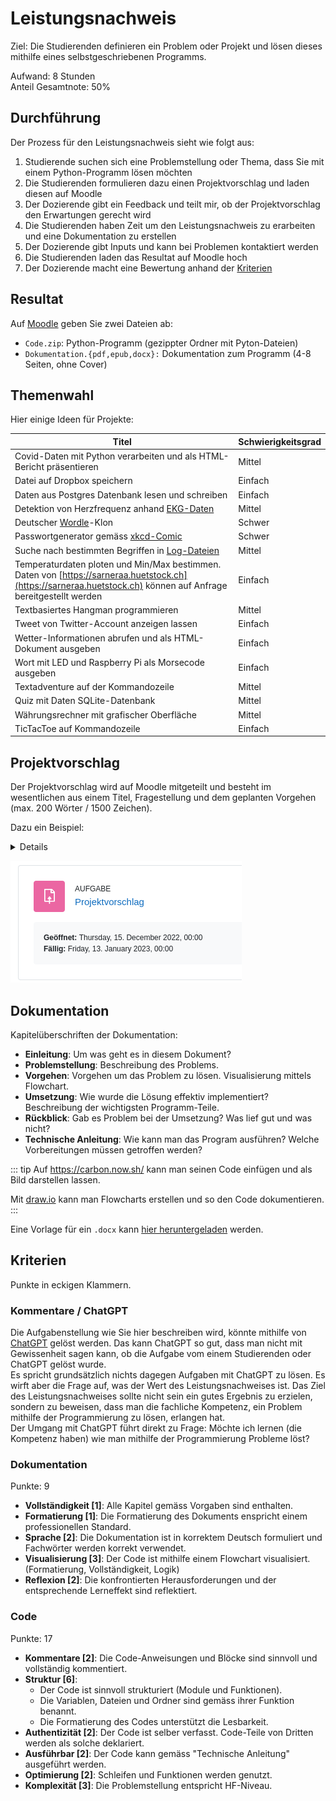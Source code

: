 # Leistungsnachweis

Ziel: Die Studierenden definieren ein Problem oder Projekt und lösen dieses mithilfe eines selbstgeschriebenen Programms.

Aufwand: 8 Stunden\
Anteil Gesamtnote: 50%

## Durchführung

Der Prozess für den Leistungsnachweis sieht wie folgt aus:
1. Studierende suchen sich eine Problemstellung oder Thema, dass Sie mit einem Python-Programm lösen möchten
2. Die Studierenden formulieren dazu einen Projektvorschlag und laden diesen auf Moodle
3. Der Dozierende gibt ein Feedback und teilt mir, ob der Projektvorschlag den Erwartungen gerecht wird
4. Die Studierenden haben Zeit um den Leistungsnachweis zu erarbeiten und eine Dokumentation zu erstellen
5. Der Dozierende gibt Inputs und kann bei Problemen kontaktiert werden
6. Die Studierenden laden das Resultat auf Moodle hoch
7. Der Dozierende macht eine Bewertung anhand der [Kriterien](#Kriterien)

## Resultat

Auf [Moodle](https://moodle.medizintechnik-hf.ch/mod/assign/view.php?id=6716) geben Sie zwei Dateien ab:
* `Code.zip`: Python-Programm (gezippter Ordner mit Pyton-Dateien)
* `Dokumentation.{pdf,epub,docx}:` Dokumentation zum Programm (4-8 Seiten, ohne Cover)

## Themenwahl

Hier einige Ideen für Projekte:

| Titel                                                                                                                                                           | Schwierigkeitsgrad |
| --------------------------------------------------------------------------------------------------------------------------------------------------------------- | ------------------ |
| Covid-Daten mit Python verarbeiten und als HTML-Bericht präsentieren                                                                                            | Mittel             |
| Datei auf Dropbox speichern                                                                                                                                     | Einfach            |
| Daten aus Postgres Datenbank lesen und schreiben                                                                                                                | Einfach            |
| Detektion von Herzfrequenz anhand [EKG-Daten](https://github.com/janikvonrotz/python.casa/blob/main/ekg-data.csv)                                               | Mittel             |
| Deutscher [Wordle](https://www.nytimes.com/games/wordle/index.html)-Klon                                                                                        | Schwer             |
| Passwortgenerator gemäss [xkcd-Comic](https://xkcd.com/936/)                                                                                                    | Schwer             |
| Suche nach bestimmten Begriffen in [Log-Dateien](https://raw.githubusercontent.com/elastic/examples/master/Common%20Data%20Formats/nginx_logs/nginx_logs)       | Mittel             |
| Temperaturdaten ploten und Min/Max bestimmen. Daten von [https://sarneraa.huetstock.ch](https://sarneraa.huetstock.ch) können auf Anfrage bereitgestellt werden | Einfach            |
| Textbasiertes Hangman programmieren                                                                                                                             | Mittel             |
| Tweet von Twitter-Account anzeigen lassen                                                                                                                       | Einfach            |
| Wetter-Informationen abrufen und als HTML-Dokument ausgeben                                                                                                     | Einfach            |
| Wort mit LED und Raspberry Pi als Morsecode ausgeben                                                                                                            | Einfach            |
| Textadventure auf der Kommandozeile                                                                                                                             | Mittel             |
| Quiz mit Daten SQLite-Datenbank                                                                                                                                 | Mittel             |
| Währungsrechner mit grafischer Oberfläche                                                                                                                       | Mittel             |
| TicTacToe auf Kommandozeile                                                                                                                                     | Einfach            |

## Projektvorschlag

Der Projektvorschlag wird auf Moodle mitgeteilt und besteht im wesentlichen aus einem Titel, Fragestellung und dem geplanten Vorgehen (max. 200 Wörter / 1500 Zeichen).

Dazu ein Beispiel:

<details>

**Titel:**  
TicTacToe-Spiel mithilfe von Python programmieren

**Fragestellung:**  
Ist es möglich, nur mit den im Unterricht «Einführung ins Programmieren» kennengelernten Python-Befehlen ein funktionstüchtiges TicTacToe-Spiel zu programmieren?

**Geplantes Vorgehen:**  
Als erstes wird mit einer Listen-Funktion ein Spielefeld erstellt, bei dem die Kästchen nummeriert  
sind. Die beiden Spieler können anhand der Nummerierung später auf die Kästchen zugreifen, um die  
Position ihres Spielzuges einzugeben.  
Damit gespielt werden kann, muss die gewünschte Kästchen-Nummer des Spielers mit einer  
Nummer der Kästchen überreinstimmen. Ansonsten wird eine Fehlermeldung ausgegeben. Dies wird  
mit einem if/while-Befehl programmiert. Zusätzlich soll der Spieler die Möglichkeit haben das Spiel  
frühzeitig zu unterbrechen und die beiden Spieler, die durch Variablen unterschieden werden, sollen  
nacheinander aufgefordert werden ihren Spielzug zu tätigen. Dies wird ebenfalls mit einem if/while-  
Befehl gemacht.  
Das Spiel soll beendet werden, wenn eine Spieler-Variable entweder senkrecht, waagerecht oder  
diagonal dreimal nebeneinander vorkommt. Dazu muss eine Schleife programmiert werden, die die  
Liste, die als Spielfeld dient, nach jedem Spielzug überprüft.  
Falls ein Sieger feststeht, soll das Programm dem Sieger gratulieren.
</details>

![](./moodle-projektvorschlag.png)

## Dokumentation

Kapitelüberschriften der Dokumentation:

* **Einleitung**: Um was geht es in diesem Dokument?
* **Problemstellung**: Beschreibung des Problems.
* **Vorgehen**: Vorgehen um das Problem zu lösen. Visualisierung mittels Flowchart.
* **Umsetzung**: Wie wurde die Lösung effektiv implementiert? Beschreibung der wichtigsten Programm-Teile.
* **Rückblick**: Gab es Problem bei der Umsetzung? Was lief gut und was nicht?
* **Technische Anleitung**: Wie kann man das Program ausführen? Welche Vorbereitungen müssen getroffen werden?

::: tip
Auf <https://carbon.now.sh/> kann man seinen Code einfügen und als Bild darstellen lassen.

Mit [draw.io](https://draw.io) kann man Flowcharts erstellen und so den Code dokumentieren.
:::

Eine Vorlage für ein `.docx` kann [hier heruntergeladen](https://janikv.cloud/s/KaJ7zTdETxr8HAK) werden.

## Kriterien

Punkte in eckigen Klammern.

### Kommentare / ChatGPT

Die Aufgabenstellung wie Sie hier beschreiben wird, könnte mithilfe von [ChatGPT](https://chat.openai.com/chat/) gelöst werden. Das kann ChatGPT so gut, dass man nicht mit Gewissenheit sagen kann, ob die Aufgabe vom einem Studierenden oder ChatGPT gelöst wurde.\
Es spricht grundsätzlich nichts dagegen Aufgaben mit ChatGPT zu lösen. Es wirft aber die Frage auf, was der Wert des Leistungsnachweises ist. Das Ziel des Leistungsnachweises sollte nicht sein ein gutes Ergebnis zu erzielen, sondern zu beweisen, dass man die fachliche Kompetenz, ein Problem mithilfe der Programmierung zu lösen, erlangen hat.\
Der Umgang mit ChatGPT führt direkt zu Frage: Möchte ich lernen (die Kompetenz haben) wie man mithilfe der Programmierung Probleme löst?

### Dokumentation

Punkte: 9

* **Vollständigkeit \[1\]**: Alle Kapitel gemäss Vorgaben sind enthalten.
* **Formatierung \[1\]**: Die Formatierung des Dokuments enspricht einem professionellen Standard.
* **Sprache \[2\]**: Die Dokumentation ist in korrektem Deutsch formuliert und Fachwörter werden korrekt verwendet.
* **Visualisierung \[3\]**: Der Code ist mithilfe einem Flowchart visualisiert. (Formatierung, Vollständigkeit, Logik)
* **Reflexion \[2\]**: Die konfrontierten Herausforderungen und der entsprechende Lerneffekt sind reflektiert.

### Code

Punkte: 17

* **Kommentare \[2\]**: Die Code-Anweisungen und Blöcke sind sinnvoll und vollständig kommentiert.
* **Struktur \[6\]**: 
	* Der Code ist sinnvoll strukturiert (Module und Funktionen).
	* Die Variablen, Dateien und Ordner sind gemäss ihrer Funktion benannt.
	* Die Formatierung des Codes unterstützt die Lesbarkeit.
* **Authentizität \[2\]**: Der Code ist selber verfasst. Code-Teile von Dritten werden als solche deklariert.
* **Ausführbar \[2\]**: Der Code kann gemäss "Technische Anleitung" ausgeführt werden.
* **Optimierung \[2\]**: Schleifen und Funktionen werden genutzt.
* **Komplexität \[3\]**: Die Problemstellung entspricht HF-Niveau.
